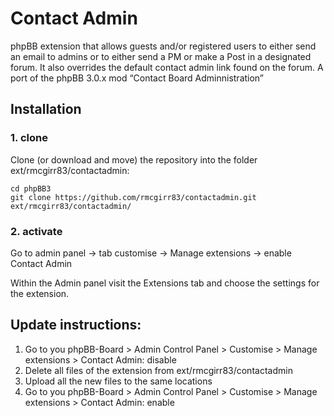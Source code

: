 Contact Admin
=========================

phpBB extension that allows guests and/or registered users to either send an email to admins or to either send a PM or make a Post in a designated forum. It also overrides the default contact admin link found on the forum.  A port of the phpBB 3.0.x mod “Contact Board Adminnistration”

## Installation

### 1. clone
Clone (or download and move) the repository into the folder ext/rmcgirr83/contactadmin:

```
cd phpBB3
git clone https://github.com/rmcgirr83/contactadmin.git ext/rmcgirr83/contactadmin/
```

### 2. activate
Go to admin panel -> tab customise -> Manage extensions -> enable Contact Admin

Within the Admin panel visit the Extensions tab and choose the settings for the extension.

## Update instructions:
1. Go to you phpBB-Board > Admin Control Panel > Customise > Manage extensions > Contact Admin: disable
2. Delete all files of the extension from ext/rmcgirr83/contactadmin
3. Upload all the new files to the same locations
4. Go to you phpBB-Board > Admin Control Panel > Customise > Manage extensions > Contact Admin: enable
